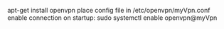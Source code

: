 apt-get install openvpn
place config file in /etc/openvpn/myVpn.conf
enable connection on startup: sudo systemctl enable openvpn@myVpn

